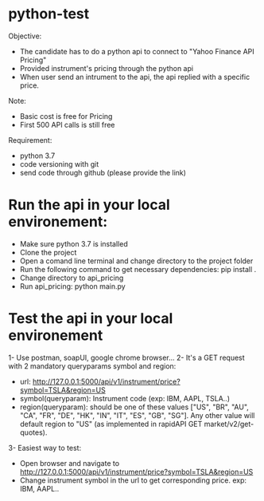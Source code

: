 # python-test
Objective:
- The candidate has to do a python api to connect to "Yahoo Finance API Pricing" 
- Provided instrument's pricing through the python api
- When user send an intrument to the api, the api replied with a specific price.

Note:
- Basic cost is free for Pricing
- First 500 API calls is still free

Requirement:
- python 3.7
- code versioning with git
- send code through github (please provide the link)
			
# Run the api in your local environement:
- Make sure python 3.7 is installed
- Clone the project 
- Open a comand line terminal and change directory to the project folder
- Run the following command to get necessary dependencies: 
pip install .
- Change directory to api_pricing
- Run api_pricing: 
python main.py


# Test the api in your local environement
1- Use postman, soapUI, google chrome browser...
2- It's a GET request with 2 mandatory queryparams symbol and region:
- url: http://127.0.0.1:5000/api/v1/instrument/price?symbol=TSLA&region=US
- symbol(queryparam): Instrument code (exp: IBM, AAPL, TSLA..)
- region(queryparam): should be one of these values ["US", "BR", "AU", "CA", "FR", "DE", "HK", "IN", "IT", "ES", "GB", "SG"].
	  Any other value will default region to "US" (as implemented in rapidAPI GET market/v2/get-quotes).
		
3- Easiest way to test:
- Open browser and navigate to http://127.0.0.1:5000/api/v1/instrument/price?symbol=TSLA&region=US
- Change instrument symbol in the url to get corresponding price. exp: IBM, AAPL..
		
		
